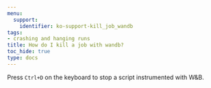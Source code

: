 ```yaml
---
menu:
  support:
    identifier: ko-support-kill_job_wandb
tags:
- crashing and hanging runs
title: How do I kill a job with wandb?
toc_hide: true
type: docs
---
```


Press `Ctrl+D` on the keyboard to stop a script instrumented with W&B.